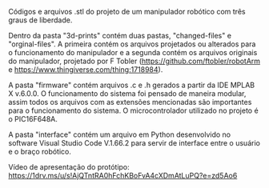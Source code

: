 Códigos e arquivos .stl do projeto de um manipulador robótico com três graus de liberdade.

Dentro da pasta "3d-prints" contém duas pastas, "changed-files" e "orginal-files". A primeira contém os arquivos projetados ou alterados para o funcionamento do manipulador e a segunda contém os arquivos originais do manipulador, projetado por F Tobler (https://github.com/ftobler/robotArm e https://www.thingiverse.com/thing:1718984).

A pasta "firmware" contém arquivos .c e .h gerados a partir da IDE MPLAB X v.6.0.0. O funcionamento do sistema foi pensado de maneira modular, assim todos os arquivos com as extensões mencionadas são importantes para o funcionamento do sistema. O microcontrolador utilizado no projeto é o PIC16F648A.

A pasta "interface" contém um arquivo em Python desenvolvido no software Visual Studio Code V.1.66.2 para servir de interface entre o usuário e o braço robótico.

Vídeo de apresentação do protótipo:
https://1drv.ms/u/s!AjQTntRA0hFchKBoFvA4cXDmAtLuPQ?e=zd5Ao6
